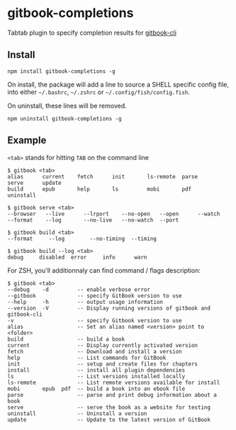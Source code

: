 # gitbook-completions

Tabtab plugin to specify completion results for
[gitbook-cli](https://github.com/gitbookIO/gitbook-cli)

## Install

    npm install gitbook-completions -g

On install, the package will add a line to source a SHELL specific config file,
into either `~/.bashrc`, `~/.zshrc` or `~/.config/fish/config.fish`.

On uninstall, these lines will be removed.

    npm uninstall gitbook-completions -g

## Example

`<tab>` stands for hitting `TAB` on the command line

    $ gitbook <tab>
    alias      current    fetch      init       ls-remote  parse      serve      update
    build      epub       help       ls         mobi       pdf        uninstall

    $ gitbook serve <tab>
    --browser   --live      --lrport    --no-open   --open      --watch
    --format    --log       --no-live   --no-watch  --port

    $ gitbook build <tab>
    --format     --log        --no-timing  --timing

    $ gitbook build --log <tab>
    debug     disabled  error     info      warn


For ZSH, you'll additionnaly can find command / flags description:

    $ gitbook <tab>
    --debug    -d         -- enable verbose error
    --gitbook             -- specify GitBook version to use
    --help     -h         -- output usage information
    --version  -V         -- Display running versions of gitbook and gitbook-cli
    -v                    -- specify Gitbook version to use
    alias                 -- Set an alias named <version> point to <folder>
    build                 -- build a book
    current               -- Display currently activated version
    fetch                 -- Download and install a version
    help                  -- List commands for GitBook
    init                  -- setup and create files for chapters
    install               -- install all plugin dependencies
    ls                    -- List versions installed locally
    ls-remote             -- List remote versions available for install
    mobi       epub  pdf  -- build a book into an ebook file
    parse                 -- parse and print debug information about a book
    serve                 -- serve the book as a website for testing
    uninstall             -- Uninstall a version
    update                -- Update to the latest version of GitBook
